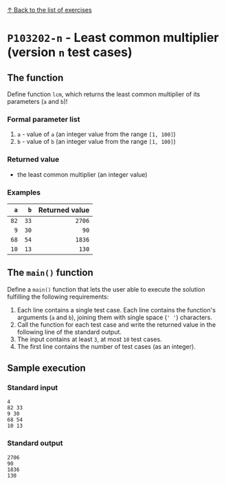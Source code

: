 
[↑ Back to the list of exercises](./README.md)

# `P103202-n` - Least common multiplier (version `n` test cases)

## The function

Define function `lcm`, which returns the least common multiplier of its parameters (`a` and `b`)!

### Formal parameter list

1. `a` - value of `a` (an integer value from the range `[1, 100]`)
1. `b` - value of `b` (an integer value from the range `[1, 100]`)

### Returned value

* the least common multiplier (an integer value)

### Examples

| `a` | `b` | Returned value | 
| ---: | ---: | --: | 
| `82` | `33` | `2706` | 
| `9` | `30` | `90` | 
| `68` | `54` | `1836` | 
| `10` | `13` | `130` | 

## The `main()` function

Define a `main()` function that lets the user able to execute the solution fulfilling the following requirements:

1. Each line contains a single test case. Each line contains the function's arguments (`a` and `b`), joining them with single space (`' '`) characters.
1. Call the function for each test case and write the returned value in the following line of the standard output.
1. The input contains at least `3`, at most `10` test cases.
1. The first line contains the number of test cases (as an integer).

## Sample execution

### Standard input

```
4
82 33
9 30
68 54
10 13
```

### Standard output

```
2706
90
1836
130
```